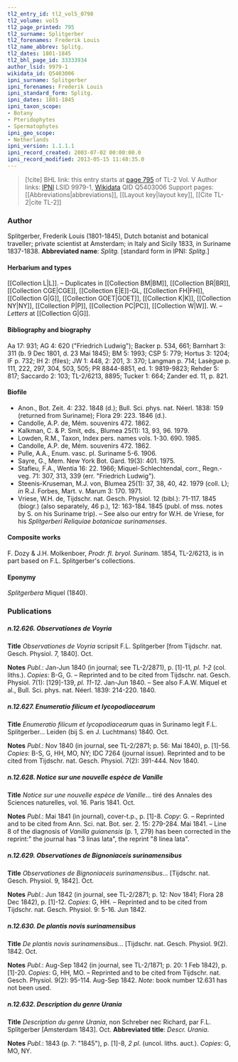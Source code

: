 ```yaml
---
tl2_entry_id: tl2_vol5_0798
tl2_volume: vol5
tl2_page_printed: 795
tl2_surname: Splitgerber
tl2_forenames: Frederik Louis
tl2_name_abbrev: Splitg.
tl2_dates: 1801-1845
tl2_bhl_page_id: 33333934
author_lsid: 9979-1
wikidata_id: Q5403006
ipni_surname: Splitgerber
ipni_forenames: Frederik Louis
ipni_standard_form: Splitg.
ipni_dates: 1801-1845
ipni_taxon_scope: 
- Botany
- Pteridophytes
- Spermatophytes
ipni_geo_scope: 
- Netherlands
ipni_version: 1.1.1.1
ipni_record_created: 2003-07-02 00:00:00.0
ipni_record_modified: 2013-05-15 11:48:35.0
---
```


> [!cite] BHL link: this entry starts at [page 795](https://www.biodiversitylibrary.org/page/33333934) of TL-2 Vol. V
> Author links: [IPNI](https://www.ipni.org/a/9979-1) LSID 9979-1, [Wikidata](https://www.wikidata.org/wiki/Q5403006) QID Q5403006
> Support pages: [[Abbreviations|abbreviations]], [[Layout key|layout key]], [[Cite TL-2|cite TL-2]]

### Author

Splitgerber, Frederik Louis (1801-1845), Dutch botanist and botanical traveller; private scientist at Amsterdam; in Italy and Sicily 1833, in Suriname 1837-1838. 
**Abbreviated name**: *Splitg.* \[standard form in IPNI: *Splitg.*\]

#### Herbarium and types

[[Collection L|L]]. – Duplicates in [[Collection BM|BM]], [[Collection BR|BR]], [[Collection CGE|CGE]], [[Collection E|E]]-GL, [[Collection FH|FH]], [[Collection G|G]], [[Collection GOET|GOET]], [[Collection K|K]], [[Collection NY|NY]], [[Collection P|P]], [[Collection PC|PC]], [[Collection W|W]]. W. – *Letters* at [[Collection G|G]].

#### Bibliography and biography

Aa 17: 931; AG 4: 620 ("Friedrich Ludwig"); Backer p. 534, 661; Barnhart 3: 311 (b. 9 Dec 1801, d. 23 Mai 1845); BM 5: 1993; CSP 5: 779; Hortus 3: 1204; IF p. 732; IH 2: (files); JW 1: 448, 2: 201, 3: 370; Langman p. 714; Lasègue p. 111, 222, 297, 304, 503, 505; PR 8844-8851, ed. 1: 9819-9823; Rehder 5: 817; Saccardo 2: 103; TL-2/6213, 8895; Tucker 1: 664; Zander ed. 11, p. 821.

#### Biofile

- Anon., Bot. Zeit. 4: 232. 1848 (d.); Bull. Sci. phys. nat. Néerl. 1838: 159 (returned from Suriname); Flora 29: 223. 1846 (d.).
- Candolle, A.P. de, Mém. souvenirs 472. 1862.
- Kalkman, C. & P. Smit, eds., Blumea 25(1): 13, 93, 96. 1979.
- Lowden, R.M., Taxon, Index pers. names vols. 1-30. 690. 1985.
- Candolle, A.P. de, Mém. souvenirs 472. 1862.
- Pulle, A.A., Enum. vasc. pl. Suriname 5-6. 1906.
- Sayre, G., Mem. New York Bot. Gard. 19(3): 401. 1975.
- Stafleu, F.A., Wentia 16: 22. 1966; Miquel-Schlechtendal, corr., Regn.-veg. 71: 307, 313, 339 (err. "Friedrich Ludwig").
- Steenis-Kruseman, M.J. von, Blumea 25(1): 37, 38, 40, 42. 1979 (coll. L); *in* R.J. Forbes, Mart. v. Marum 3: 170. 1971.
- Vriese, W.H. de, Tijdschr. nat. Gesch. Physiol. 12 (bibl.): 71-117. 1845 (biogr.) (also separately, 46 p.), 12: 163-184. 1845 (publ. of mss. notes by S. on his Suriname trip). – See also our entry for W.H. de Vriese, for his *Splitgerberi Reliquiae botanicae surinamenses*.

#### Composite works

F. Dozy & J.H. Molkenboer, *Prodr. fl. bryol. Surinam.* 1854, TL-2/6213, is in part based on F.L. Splitgerber's collections.

#### Eponymy

*Splitgerbera* Miquel (1840).

### Publications

##### n.12.626. Observationes de Voyria

**Title**
*Observationes de Voyria* scripsit F.L. Splitgerber \[from Tijdschr. nat. Gesch. Physiol. 7, 1840\]. Oct.

**Notes**
*Publ*.: Jan-Jun 1840 (in journal; see TL-2/2871), p. \[1\]-11, *pl. 1-2* (col. liths.). *Copies*: B-G, G. – Reprinted and to be cited from Tijdschr. nat. Gesch. Physiol. 7(1): \[129\]-139, *pl. 11-12.* Jan-Jun 1840. – See also F.A.W. Miquel et al., Bull. Sci. phys. nat. Néerl. 1839: 214-220. 1840.

##### n.12.627. Enumeratio filicum et lycopodiacearum

**Title**
*Enumeratio filicum et lycopodiacearum* quas in Surinamo legit F.L. Splitgerber... Leiden (bij S. en J. Luchtmans) 1840. Oct.

**Notes**
*Publ*.: Nov 1840 (in journal, see TL-2/2871; p. 56: Mai 1840), p. \[1\]-56. *Copies*: B-S, G, HH, MO, NY; IDC 7264 (journal issue). Reprinted and to be cited from Tijdschr. nat. Gesch. Physiol. 7(2): 391-444. Nov 1840.

##### n.12.628. Notice sur une nouvelle espèce de Vanille

**Title**
*Notice sur une nouvelle espèce de Vanille*... tiré des Annales des Sciences naturelles, vol. 16. Paris 1841. Oct.

**Notes**
*Publ*.: Mai 1841 (in journal), cover-t.p., p. \[1\]-8. *Copy*: G. – Reprinted and to be cited from Ann. Sci. nat. Bot. ser. 2. 15: 279-284. Mai 1841. – Line 8 of the diagnosis of *Vanilla guianensis* (p. 1, 279) has been corrected in the reprint:" the journal has "3 linas lata", the reprint "8 linea lata".

##### n.12.629. Observationes de Bignoniaceis surinamensibus

**Title**
*Observationes de Bignoniaceis surinamensibus*... \[Tijdschr. nat. Gesch. Physiol. 9, 1842\]. Oct.

**Notes**
*Publ*.: Jun 1842 (in journal, see TL-2/2871; p. 12: Nov 1841; Flora 28 Dec 1842), p. \[1\]-12. *Copies*: G, HH. – Reprinted and to be cited from Tijdschr. nat. Gesch. Physiol. 9: 5-16. Jun 1842.

##### n.12.630. De plantis novis surinamensibus

**Title**
*De plantis novis surinamensibus*... \[Tijdschr. nat. Gesch. Physiol. 9(2). 1842. Oct.

**Notes**
*Publ*.: Aug-Sep 1842 (in journal, see TL-2/1871; p. 20: 1 Feb 1842), p. \[1\]-20. *Copies*: G, HH, MO. – Reprinted and to be cited from Tijdschr. nat. Gesch. Physiol. 9(2): 95-114. Aug-Sep 1842.
*Note*: book number 12.631 has not been used.

##### n.12.632. Description du genre Urania

**Title**
*Description du genre Urania*, non Schreber nec Richard, par F.L. Splitgerber \[Amsterdam 1843\]. Oct.
**Abbreviated title**: *Descr. Urania*.

**Notes**
*Publ*.: 1843 (p. 7: "1845"), p. \[1\]-8, *2 pl*. (uncol. liths. auct.). *Copies*: G, MO, NY.

